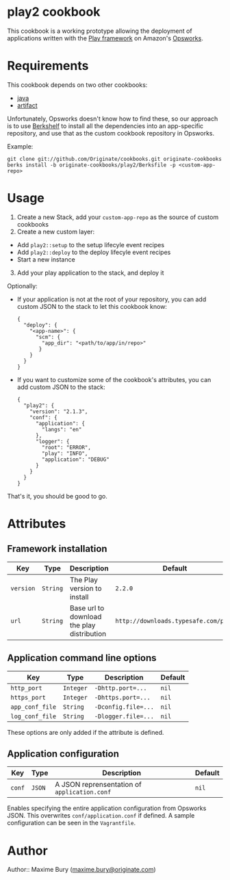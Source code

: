# play2 cookbook

This cookbook is a working prototype allowing the deployment of applications written with 
the [Play framework](http://www.playframework.com/) on Amazon's [Opsworks](http://aws.amazon.com/opsworks/).

# Requirements

This cookbook depends on two other cookbooks:
- [java](http://community.opscode.com/cookbooks/java)
- [artifact](http://community.opscode.com/cookbooks/artifact)

Unfortunately, Opsworks doesn't know how to find these, so our approach is to use [Berkshelf]() to install all 
the dependencies into an app-specific repository, and use that as the custom cookbook repository in Opsworks.

Example:
```
git clone git://github.com/Originate/cookbooks.git originate-cookbooks
berks install -b originate-cookbooks/play2/Berksfile -p <custom-app-repo>
```

# Usage
1. Create a new Stack, add your `custom-app-repo` as the source of custom cookbooks
2. Create a new custom layer:
  - Add `play2::setup` to the setup lifecyle event recipes
  - Add `play2::deploy` to the deploy lifecyle event recipes
  - Start a new instance
3. Add your play application to the stack, and deploy it

Optionally:
- If your application is not at the root of your repository, you can add custom JSON to the stack to let
  this cookbook know:

  ```
  {
    "deploy": {
      "<app-name>": {
        "scm": {
          "app_dir": "<path/to/app/in/repo>"
         }
      }
    }
  }
  ```
- If you want to customize some of the cookbook's attributes, you can add custom JSON to the stack:
  ```
  {
    "play2": {
      "version": "2.1.3",
      "conf": {
        "application": {
          "langs": "en"
        },
        "logger": {
          "root": "ERROR",
          "play": "INFO",
          "application": "DEBUG"
        }
      }
    }
  }
  ```

That's it, you should be good to go.

# Attributes

## Framework installation
|Key|Type|Description|Default|
|---|----|-----------|-------|
|`version`|`String`|The Play version to install|`2.2.0`|
|`url`|`String`|Base url to download the play distribution|`http://downloads.typesafe.com/play`|

## Application command line options
|Key|Type|Description|Default|
|---|----|-----------|-------|
|`http_port`|`Integer`|`-Dhttp.port=...`|`nil`|
|`https_port`|`Integer`|`-Dhttps.port=...`|`nil`|
|`app_conf_file`|`String`|`-Dconfig.file=...`|`nil`|
|`log_conf_file`|`String`|`-Dlogger.file=...`|`nil`|

These options are only added if the attribute is defined.

## Application configuration
|Key|Type|Description|Default|
|---|----|-----------|-------|
|`conf`|`JSON`|A JSON reprensentation of `application.conf`|`nil`|

Enables specifying the entire application configuration from Opsworks JSON. This overwrites `conf/application.conf` 
if defined. A sample configuration can be seen in the `Vagrantfile`.

# Author

Author:: Maxime Bury (<maxime.bury@originate.com>)

